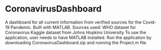 # CoronavirusDashboard
A dashboard for all current information from verified sources for the Covid-19 Pandemic. Built with MATLAB. Sources used: WHO dataset for Coronavirus Kaggle dataset from Johns Hopkins University To use the application, user needs to have MATLAB installed. Run the application by downloading CoronavirusDashboard.zip and running the Project.m file.
